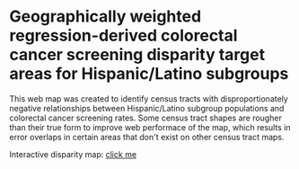 # Geographically weighted regression-derived colorectal cancer screening disparity target areas for Hispanic/Latino subgroups

This web map was created to identify census tracts with disproportionately negative relationships between Hispanic/Latino subgroup populations and colorectal cancer screening rates. Some census tract shapes are rougher than their true form to improve web performace of the map, which results in error overlaps in certain areas that don't exist on other census tract maps.

Interactive disparity map: [click me](spatialepidemiology.github.io/GWR_screening_HL_subgroups/)
